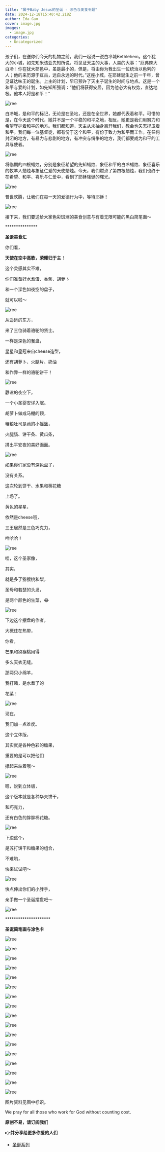 ```yaml
---
title: "属于Baby Jesus的圣诞 - 涂色与美食专题"
date: 2024-12-18T15:40:42.218Z
author: Ida Gao
cover: image.jpg
images:
  - image.jpg
categories:
  - Uncategorized
---
```


孩子们，在送你们今天的礼物之前，我们一起说一说白冷城Bethlehem。这个犹大的小城，如先知米该亚先知所说，将见证天主的大事，人类的大事：“厄弗辣大白冷！你在犹大郡邑中，虽是最小的，但是，将由你为我出生一位统治以色列的人；他的来历源于亘古，远自永远的时代。”这座小城，在耶稣诞生之前一千年，曾见证达味王的诞生。上主的计划，早已预许了天主子诞生的时间与地点。这是一个和平与爱的计划，如先知所强调：“他们将获得安居，因为他必大有权势，直达地极。他本人将是和平！”

<!--more-->

![ree](https://static.wixstatic.com/media/55472c_5aedc57dd44f46fea514333cab332872~mv2.jpg)

白冷城，是和平的标记，无论是在圣地，还是在全世界，她都代表着和平。可惜的是，在今天这个时代，她并不是一个平稳的和平之地，相反，她更是我们用努力和希望守护着和平的地方。我们都知道，天主从未抽身离开我们，教会也矢志捍卫着和平。我们每一位基督徒，都有份于这个和平，有份于致力为和平而工作。在任何封闭的地方，有暴力与悲剧的地方，有冲突与纷争的地方，我们都要成为和平的工具与使者。

![ree](https://static.wixstatic.com/media/ec8b63_cc6263df0f94440e8ce2a99a53bd9089~mv2.jpg)

将临期的四根蜡烛，分别是象征希望的先知蜡烛、象征和平的白冷蜡烛、象征喜乐的牧羊人蜡烛与象征仁爱的天使蜡烛。今天，我们燃点了第四根蜡烛，我们也终于在希望、和平、喜乐与仁爱中，看到了耶稣降诞的曙光。

![ree](https://static.wixstatic.com/media/55472c_e284958d923f41b3a623976bb373d58e~mv2.jpeg/v1/fill/w_147,h_147,al_c,q_80,usm_0.66_1.00_0.01,blur_2,enc_avif,quality_auto/55472c_e284958d923f41b3a623976bb373d58e~mv2.jpeg)

普世欢腾，让我们在每一天的爱德行为中，等待耶稣！

![ree](https://static.wixstatic.com/media/55472c_1a158b16c62b47ee90aba4a55e4e099c~mv2.jpg)

接下来，我们要送给大家色彩斑斓的美食创意与有着无限可能的黑白简笔画～

  

\*\*\*\*\*\*\*\*\*\*\*\*\*\*\*

**圣诞美食汇**

  

你们看，

**天使在空中高歌，荣耀归于主！**

这个灵感其实不难，

你们准备好水煮蛋、香蕉、胡萝卜

和一个深色如夜空的盘子，

就可以啦～

![ree](https://static.wixstatic.com/media/55472c_252d6cfaa61840c1b4a5034caa3204ca~mv2.jpeg/v1/fill/w_115,h_86,al_c,q_80,usm_0.66_1.00_0.01,blur_2,enc_avif,quality_auto/55472c_252d6cfaa61840c1b4a5034caa3204ca~mv2.jpeg)

从遥远的东方，

来了三位骑着骆驼的贤士。

一样是深色的餐盘，

星星和皇冠来自cheese造型，

还有胡萝卜、火腿片、奶油

和作弊一样的骆驼饼干！

![ree](https://static.wixstatic.com/media/55472c_54f0b6b626514d4ab89b408158f02539~mv2.jpeg/v1/fill/w_115,h_86,al_c,q_80,usm_0.66_1.00_0.01,blur_2,enc_avif,quality_auto/55472c_54f0b6b626514d4ab89b408158f02539~mv2.jpeg)

静谧的夜空下，

一个小圣婴安详入眠。

胡萝卜做成马棚的顶，

粗粮吐司是祂的小摇篮，

火腿肠、饼干条、黄瓜条，

拼出平安夜的美好画面。

![ree](https://static.wixstatic.com/media/55472c_ab91a4c9b27346a4b055ce68a2aabf09~mv2.jpeg/v1/fill/w_115,h_86,al_c,q_80,usm_0.66_1.00_0.01,blur_2,enc_avif,quality_auto/55472c_ab91a4c9b27346a4b055ce68a2aabf09~mv2.jpeg)

如果你们家没有深色盘子，

没有关系。

这次轮到饼干、水果和棉花糖

上场了。

黄色的星星，

依然是cheese哦，

三王居然是三色巧克力，

哈哈哈！

![ree](https://static.wixstatic.com/media/55472c_f6047aa955264ece9df351b253d90b97~mv2.jpg)

哇，这个圣家像，

其实，

就是多了猕猴桃和梨，

圣母和若瑟的头发，

是两个颜色的生菜，😂

![ree](https://static.wixstatic.com/media/55472c_76bcdcca3f53482caef379079c9fdf27~mv2.jpeg/v1/fill/w_102,h_102,al_c,q_80,usm_0.66_1.00_0.01,blur_2,enc_avif,quality_auto/55472c_76bcdcca3f53482caef379079c9fdf27~mv2.jpeg)

下边这个摆盘的作者，

大概住在热带，

你看，

芒果和猕猴桃用得

多么天衣无缝。

那两只小绵羊，

我打赌，是水煮了的

花菜！

![ree](https://static.wixstatic.com/media/55472c_4ce68398bab6479cadab19abb5139e0b~mv2.jpg)

现在，

我们加一点难度。

这个立体版，

其实就是各种色彩的糖果，

重要的是可以把他们

撑起来站着哦～

![ree](https://static.wixstatic.com/media/55472c_5a1ac6aacc754523a97219db13291696~mv2.jpg)

嗯，说到立体版，

这个版本就是各种华夫饼干，

和巧克力，

还有白色的胖胖棉花糖。

![ree](https://static.wixstatic.com/media/55472c_25b29ec86b8f44788dbaf9543e03f14b~mv2.jpg)

下边这个，

是苏打饼干和糖果的组合，

不难哟，

快来试试吧～

![ree](https://static.wixstatic.com/media/55472c_0074d4f8a8fa4e15bc1d4bb3e314206f~mv2.png)

快点伸出你们的小胖手，

亲手做一个圣诞摆盘吧～

![ree](https://static.wixstatic.com/media/55472c_cc3268159d68421d937be31e323ecad7~mv2.jpg)

  

\*\*\*\*\*\*\*\*\*\*\*\*\*\*\*\*\*\*\*\*\*

**圣诞简笔画与涂色卡**

  

![ree](https://static.wixstatic.com/media/55472c_6a20631afb394f79aea882765704b7e0~mv2.jpg)

![ree](https://static.wixstatic.com/media/55472c_ee5f6dc0418c4672899989f530e53b44~mv2.gif/v1/fill/w_135,h_170,al_c,usm_0.66_1.00_0.01,blur_2,pstr/55472c_ee5f6dc0418c4672899989f530e53b44~mv2.gif)

![ree](https://static.wixstatic.com/media/55472c_318592c5ec794fb9964591639aae9bb8~mv2.jpg)

![ree](https://static.wixstatic.com/media/55472c_73f51ff4aee74de0babe29aea4ebf06e~mv2.jpg)

![ree](https://static.wixstatic.com/media/55472c_b6e42014e0ba40e797c9671635c0fa2c~mv2.jpg)

![ree](https://static.wixstatic.com/media/55472c_a0d53cd0ac1b47d69d375d309435a6b0~mv2.jpg)

![ree](https://static.wixstatic.com/media/55472c_fa1705fa9ca643ebbd95f19927709a5e~mv2.jpg)

![ree](https://static.wixstatic.com/media/55472c_7c740a7b8416433b833fbbf0bfffcd78~mv2.jpg)

![ree](https://static.wixstatic.com/media/55472c_54784cc965b1483b9ff1c364b7bef199~mv2.jpg)

![ree](https://static.wixstatic.com/media/55472c_b01ed7bf463c43b0837f052f15b9545f~mv2.jpg)

![ree](https://static.wixstatic.com/media/55472c_6a20631afb394f79aea882765704b7e0~mv2.jpg)

![ree](https://static.wixstatic.com/media/55472c_876adebdf63640cfaac79417c0c46626~mv2.jpg)

![ree](https://static.wixstatic.com/media/55472c_6bd0a40271474661a930e07157f26f48~mv2.jpg)

![ree](https://static.wixstatic.com/media/55472c_ee4b8dd6bfeb46b29e45f8e1aa259614~mv2.jpg)

![ree](https://static.wixstatic.com/media/55472c_10097cd530eb4c28ba68f166c0f47f17~mv2.jpg)

![ree](https://static.wixstatic.com/media/55472c_f9f42e3912eb429ba0318b2e86aeb110~mv2.jpg)

![ree](https://static.wixstatic.com/media/55472c_cbaedba5043f452aab1a1fad0dbb2dde~mv2.jpg)

图片资料见图中标识。

We pray for all those who work for God without counting cost.

**原创不易，请订阅我们**

**👉并分享给更多你爱的人们**

*   [圣诞系列](https://www.urloveinme.com/首頁/categories/圣诞系列)
